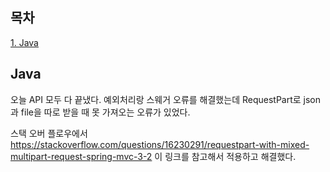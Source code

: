 ## 목차
[1. Java](#java)   

## Java
오늘 API 모두 다 끝냈다. 예외처리랑 스웨거 오류를 해결했는데 RequestPart로 json과 file을 따로 받을 때 못 가져오는 오류가 있었다.

스택 오버 플로우에서 https://stackoverflow.com/questions/16230291/requestpart-with-mixed-multipart-request-spring-mvc-3-2 이 링크를 참고해서 적용하고 해결했다.